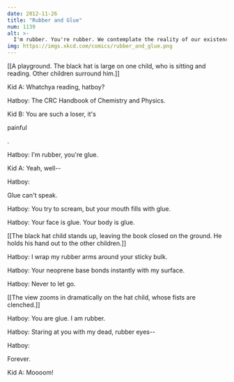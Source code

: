```yaml
---
date: 2012-11-26
title: "Rubber and Glue"
num: 1139
alt: >-
  I'm rubber. You're rubber. We contemplate the reality of our existence in mute, vulcanized horror.
img: https://imgs.xkcd.com/comics/rubber_and_glue.png
---
```

[[A playground.  The black hat is large on one child, who is sitting and reading.  Other children surround him.]]

Kid A: Whatchya reading, hatboy?

Hatboy: The CRC Handbook of Chemistry and Physics.

Kid B: You are such a loser, it's 

painful

.

Hatboy: I'm rubber, you're glue.

Kid A: Yeah, well--

Hatboy: 

Glue can't speak.

Hatboy: You try to scream, but your mouth fills with glue.

Hatboy: Your face is glue.  Your body is glue.

[[The black hat child stands up, leaving the book closed on the ground.  He holds his hand out to the other children.]]

Hatboy: I wrap my rubber arms around your sticky bulk.

Hatboy: Your neoprene base bonds instantly with my surface.

Hatboy: Never to let go.

[[The view zooms in dramatically on the hat child, whose fists are clenched.]]

Hatboy: You are glue. I am rubber.

Hatboy: Staring at you with my dead, rubber eyes--

Hatboy: 

Forever.

Kid A: Moooom!


